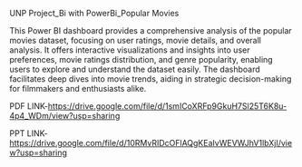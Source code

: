 UNP Project_Bi with PowerBi_Popular Movies

This Power BI dashboard provides a comprehensive analysis of the popular movies dataset, focusing on user ratings, movie details, and overall analysis. 
It offers interactive visualizations and insights into user preferences, movie ratings distribution, and genre popularity, enabling users to explore and understand the dataset easily.
The dashboard facilitates deep dives into movie trends, aiding in strategic decision-making for filmmakers and enthusiasts alike.

PDF LINK-https://drive.google.com/file/d/1smICoXRFp9GkuH7Sl25T6K8u-4p4_WDm/view?usp=sharing

PPT LINK-https://drive.google.com/file/d/10RMvRIDcOFlAQgKEaIvWEVWJhV1lbXjI/view?usp=sharing
